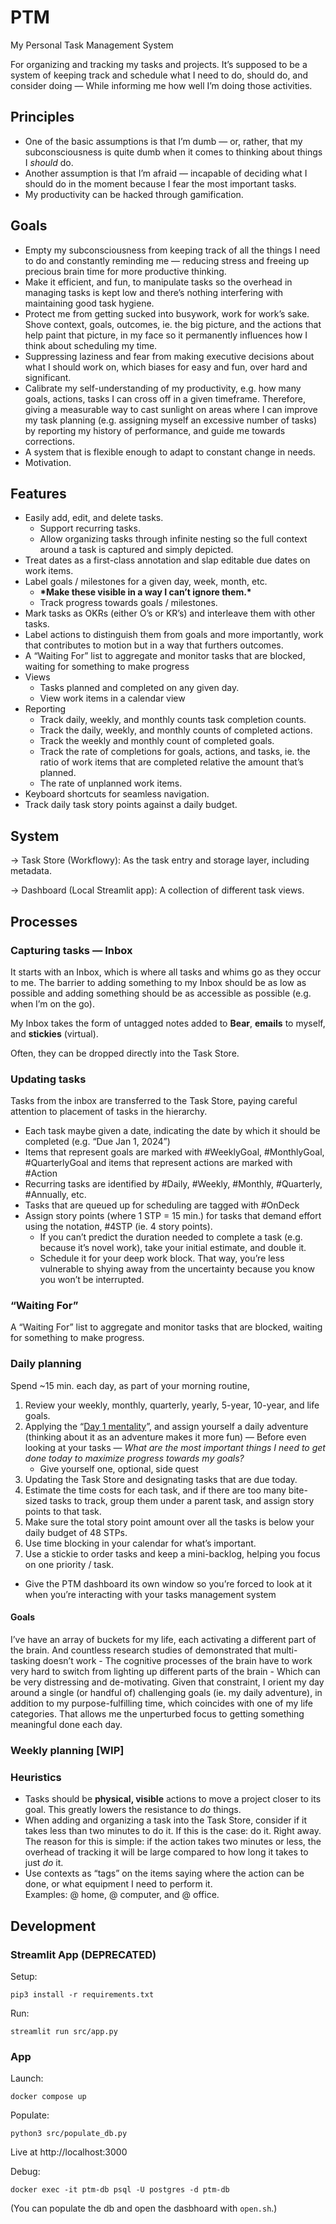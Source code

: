 # PTM

My Personal Task Management System

For organizing and tracking my tasks and projects. It’s supposed to be a system
of keeping track and schedule what I need to do, should do, and consider
doing — While informing me how well I’m doing those activities.

## Principles

* One of the basic assumptions is that I’m dumb — or, rather, that my
subconsciousness is quite dumb when it comes to thinking about things 
I *should* do.
* Another assumption is that I’m afraid — incapable of deciding what I should 
do in the moment because I fear the most important tasks.
* My productivity can be hacked through gamification.

## Goals

* Empty my subconsciousness from keeping track of all the things I need to do 
and constantly reminding me — reducing stress and freeing up precious brain 
time for more productive thinking.
* Make it efficient, and fun, to manipulate tasks so the overhead in managing 
tasks is kept low and there’s nothing interfering with maintaining good task 
hygiene.
* Protect me from getting sucked into busywork, work for work’s sake. Shove 
context, goals, outcomes, ie. the big picture, and the actions that help paint 
that picture, in my face so it permanently influences how I think about
scheduling my time.
* Suppressing laziness and fear from making executive decisions about what I 
should work on, which biases for easy and fun, over hard and significant.
* Calibrate my self-understanding of my productivity, e.g. how many goals, 
actions, tasks I can cross off in a given timeframe. Therefore, giving a 
measurable way to cast sunlight on areas where I can improve my task planning 
(e.g. assigning myself an excessive number of tasks) by reporting my history of 
performance, and guide me towards corrections.
* A system that is flexible enough to adapt to constant change in needs.
* Motivation.

## Features

* Easily add, edit, and delete tasks.
  * Support recurring tasks.
  * Allow organizing tasks through infinite nesting so the full context around a task is captured and simply depicted.
* Treat dates as a first-class annotation and slap editable due dates on work items. 
* Label goals / milestones for a given day, week, month, etc.
  * **\*Make these visible in a way I can’t ignore them.\***
  * Track progress towards goals / milestones.
* Mark tasks as OKRs (either O’s or KR’s) and interleave them with other tasks.
* Label actions to distinguish them from goals and more importantly, work that contributes to motion but in a way that furthers outcomes.
* A “Waiting For” list to aggregate and monitor tasks that are blocked, waiting for something to make progress
* Views
  * Tasks planned and completed on any given day.
  * View work items in a calendar view
* Reporting
  * Track daily, weekly, and monthly counts task completion counts.
  * Track the daily, weekly, and monthly counts of completed actions.
  * Track the weekly and monthly count of completed goals.
  * Track the rate of completions for goals, actions, and tasks, ie. the ratio of work items that are completed relative the amount that’s planned.
  * The rate of unplanned work items.
* Keyboard shortcuts for seamless navigation.
* Track daily task story points against a daily budget.

## System

-> Task Store (Workflowy): As the task entry and storage layer, including metadata.

-> Dashboard (Local Streamlit app): A collection of different task views.

## Processes

### Capturing tasks — Inbox

It starts with an Inbox, which is where all tasks and whims go as they occur to me. The barrier to adding something to my Inbox should be as low as possible and adding something should be as accessible as possible (e.g. when I’m on the go).

My Inbox takes the form of untagged notes added to **Bear**, **emails** to myself, and **stickies** (virtual).

Often, they can be dropped directly into the Task Store.

### Updating tasks

Tasks from the inbox are transferred to the Task Store, paying careful attention to placement of tasks in the hierarchy.

* Each task maybe given a date, indicating the date by which it should be completed (e.g. “Due Jan 1, 2024”)
* Items that represent goals are marked with \#WeeklyGoal, \#MonthlyGoal, \#QuarterlyGoal and items that represent actions are marked with \#Action
* Recurring tasks are identified by \#Daily, \#Weekly, \#Monthly, \#Quarterly, \#Annually, etc.
* Tasks that are queued up for scheduling are tagged with \#OnDeck
* Assign story points (where 1 STP = 15 min.) for tasks that demand effort using the notation, \#4STP (ie. 4 story points).
  * If you can’t predict the duration needed to complete a task (e.g. because it’s novel work), take your initial estimate, and double it.
  * Schedule it for your deep work block. That way, you’re less vulnerable to shying away from the uncertainty because you know you won’t be interrupted.

### “Waiting For”

A “Waiting For” list to aggregate and monitor tasks that are blocked, waiting 
for something to make progress.

### Daily planning

Spend ~15 min. each day, as part of your morning routine,
1. Review your weekly, monthly, quarterly, yearly, 5-year, 10-year, and life goals.
2. Applying the “[Day 1 mentality](obsidian://open?vault=KMS&file=Entrepreneurship%2FDay%201%20Mentality)”, and assign yourself a daily adventure (thinking about it as an adventure makes it more fun) — Before even looking at your tasks — *What are the most important things I need to get done today to maximize progress towards my goals?*
   * Give yourself one, optional, side quest
3. Updating the Task Store and designating tasks that are due today.
4. Estimate the time costs for each task, and if there are too many bite-sized tasks to track, group them under a parent task, and assign story points to that task.
5. Make sure the total story point amount over all the tasks is below your daily budget of 48 STPs.
6. Use time blocking in your calendar for what’s important.
7. Use a stickie to order tasks and keep a mini-backlog, helping you focus on one priority / task.

* Give the PTM dashboard its own window so you’re forced to look at it when you’re interacting with your tasks management system

#### Goals

I’ve have an array of buckets for my life, each activating a different part of the brain. And countless research studies of demonstrated that multi-tasking doesn’t work - The cognitive processes of the brain have to work very hard to switch from lighting up different parts of the brain - Which can be very distressing and de-motivating. Given that constraint, I orient my day around a single (or handful of) challenging goals (ie. my daily adventure), in addition to my purpose-fulfilling time, which coincides with one of my life categories. That allows me the unperturbed focus to getting something meaningful done each day.

### Weekly planning [WIP]



### Heuristics

* Tasks should be **physical, visible** actions to move a project closer to its 
goal. This greatly lowers the resistance to *do* things.
* When adding and organizing a task into the Task Store, consider if it takes 
less than two minutes to do it. If this is the case: do it. Right away. The 
reason for this is simple: if the action takes two minutes or less, the 
overhead of tracking it will be large compared to how long it takes to 
just *do* it. 
* Use contexts as “tags” on the items saying where the action can be done, or what equipment I need to perform it. Examples: @ home, @ computer, and @ office.


## Development

### Streamlit App (DEPRECATED)

Setup:

```
pip3 install -r requirements.txt
```

Run:

```
streamlit run src/app.py
```

### App

Launch:

```
docker compose up
```

Populate:

```
python3 src/populate_db.py
```

Live at http://localhost:3000

Debug:

```
docker exec -it ptm-db psql -U postgres -d ptm-db
```

(You can populate the db and open the dasbhoard with `open.sh`.)